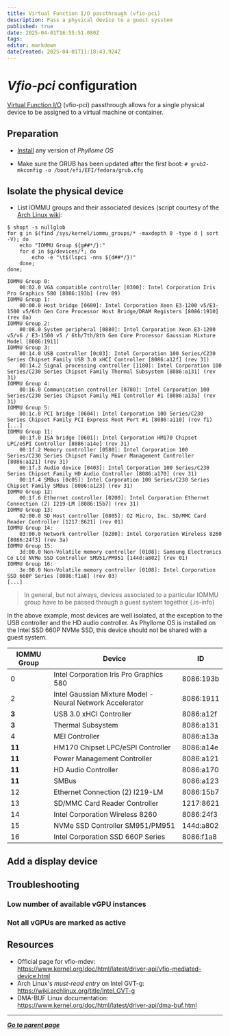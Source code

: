 ```yaml
---
title: Virtual Function I/O passthrough (vfio-pci)
description: Pass a physical device to a guest sysstem
published: true
date: 2025-04-01T16:55:51.080Z
tags: 
editor: markdown
dateCreated: 2025-04-01T11:18:43.924Z
---
```


# *Vfio-pci* configuration

[Virtual Function I/O](https://www.kernel.org/doc/html/latest/driver-api/vfio.html) (vfio-pci) passthrough allows for a single physical device to be assigned to a virtual machine or container.


## Preparation

* [Install](/deploy/install) any version of *Phyllome OS*

* Make sure the GRUB has been updated after the first boot: 
`# grub2-mkconfig -o /boot/efi/EFI/fedora/grub.cfg`

## Isolate the physical device

* List IOMMU groups and their associated devices (script courtesy of the [Arch Linux wiki](https://wiki.archlinux.org/title/PCI_passthrough_via_OVMF#Ensuring_that_the_groups_are_valid):

```
$ shopt -s nullglob
for g in $(find /sys/kernel/iommu_groups/* -maxdepth 0 -type d | sort -V); do
    echo "IOMMU Group ${g##*/}:"
    for d in $g/devices/*; do
        echo -e "\t$(lspci -nns ${d##*/})"
    done;
done;

IOMMU Group 0:
	00:02.0 VGA compatible controller [0300]: Intel Corporation Iris Pro Graphics 580 [8086:193b] (rev 09)
IOMMU Group 1:
	00:00.0 Host bridge [0600]: Intel Corporation Xeon E3-1200 v5/E3-1500 v5/6th Gen Core Processor Host Bridge/DRAM Registers [8086:1910] (rev 0a)
IOMMU Group 2:
	00:08.0 System peripheral [0880]: Intel Corporation Xeon E3-1200 v5/v6 / E3-1500 v5 / 6th/7th/8th Gen Core Processor Gaussian Mixture Model [8086:1911]
IOMMU Group 3:
	00:14.0 USB controller [0c03]: Intel Corporation 100 Series/C230 Series Chipset Family USB 3.0 xHCI Controller [8086:a12f] (rev 31)
	00:14.2 Signal processing controller [1180]: Intel Corporation 100 Series/C230 Series Chipset Family Thermal Subsystem [8086:a131] (rev 31)
IOMMU Group 4:
	00:16.0 Communication controller [0780]: Intel Corporation 100 Series/C230 Series Chipset Family MEI Controller #1 [8086:a13a] (rev 31)
IOMMU Group 5:
	00:1c.0 PCI bridge [0604]: Intel Corporation 100 Series/C230 Series Chipset Family PCI Express Root Port #1 [8086:a110] (rev f1)
[...]
IOMMU Group 11:
	00:1f.0 ISA bridge [0601]: Intel Corporation HM170 Chipset LPC/eSPI Controller [8086:a14e] (rev 31)
	00:1f.2 Memory controller [0580]: Intel Corporation 100 Series/C230 Series Chipset Family Power Management Controller [8086:a121] (rev 31)
	00:1f.3 Audio device [0403]: Intel Corporation 100 Series/C230 Series Chipset Family HD Audio Controller [8086:a170] (rev 31)
	00:1f.4 SMBus [0c05]: Intel Corporation 100 Series/C230 Series Chipset Family SMBus [8086:a123] (rev 31)
IOMMU Group 12:
	00:1f.6 Ethernet controller [0200]: Intel Corporation Ethernet Connection (2) I219-LM [8086:15b7] (rev 31)
IOMMU Group 13:
	02:00.0 SD Host controller [0805]: O2 Micro, Inc. SD/MMC Card Reader Controller [1217:8621] (rev 01)
IOMMU Group 14:
	03:00.0 Network controller [0280]: Intel Corporation Wireless 8260 [8086:24f3] (rev 3a)
IOMMU Group 15:
	3d:00.0 Non-Volatile memory controller [0108]: Samsung Electronics Co Ltd NVMe SSD Controller SM951/PM951 [144d:a802] (rev 01)
IOMMU Group 16:
	3e:00.0 Non-Volatile memory controller [0108]: Intel Corporation SSD 660P Series [8086:f1a8] (rev 03)
[...]
```

> In general, but not always, devices associated to a particular IOMMU group have to be passed through a guest system together
{.is-info}

In the above example, most devices are well isolated, at the exception to  the USB controller and the HD audio controller. As Phyllome OS is installed on the Intel SSD 660P NVMe SSD, this device should not be shared with a guest system.

| IOMMU Group | Device | ID  |
| --- | --- | --- |
| 0   | Intel Corporation Iris Pro Graphics 580 | 8086:193b |
| 2   | Intel Gaussian Mixture Model - Neural Network Accelerator | 8086:1911 |
| **3**   | USB 3.0 xHCI Controller | 8086:a12f |
| **3**   | Thermal Subsystem | 8086:a131 |
| 4   | MEI Controller | 8086:a13a |
| **11**  | HM170 Chipset LPC/eSPI Controller | 8086:a14e |
| **11**  | Power Management Controller | 8086:a121 |
| **11**  | HD Audio Controller | 8086:a170 |
| **11**  | SMBus | 8086:a123 |
| 12  | Ethernet Connection (2) I219-LM | 8086:15b7 |
| 13  | SD/MMC Card Reader Controller | 1217:8621 |
| 14  | Intel Corporation Wireless 8260 | 8086:24f3 |
| 15  | NVMe SSD Controller SM951/PM951 | 144d:a802 |
| 16  | Intel Corporation SSD 660P Series | 8086:f1a8 |

## Add a display device

## Troubleshooting

### Low number of available vGPU instances 



### Not all vGPUs are marked as active


## Resources

* Official page for vfio-mdev: https://www.kernel.org/doc/html/latest/driver-api/vfio-mediated-device.html
* Arch Linux's *must-read entry* on Intel GVT-g: https://wiki.archlinux.org/title/Intel_GVT-g
* DMA-BUF Linux documentation: https://www.kernel.org/doc/html/latest/driver-api/dma-buf.html

---

*[**Go to parent page**](https://wiki.phyllo.me/)*